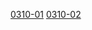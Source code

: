 [0310-01](https://cdn.jsdelivr.net/gh/good857/good857/src/0310/mnbn.zip.01)  [0310-02](https://cdn.jsdelivr.net/gh/good857/good857/src/0310/mnbn.zip.02)
